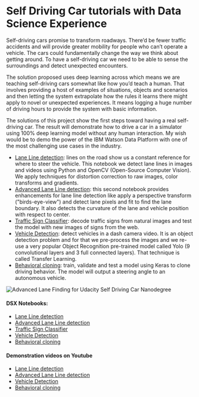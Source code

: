 # Self Driving Car tutorials with Data Science Experience

Self-driving cars promise to transform roadways. There’d be fewer traffic accidents and will provide greater mobility for people who can’t operate a vehicle. The cars could fundamentally change the way we think about getting around. To have a self-driving car we need to be able to sense the surroundings and detect unexpected encounters.

The solution proposed uses deep learning across which means we are teaching self-driving cars somewhat like how you’d teach a human. That involves providing a host of examples of situations, objects and scenarios and then letting the system extrapolate how the rules it learns there might apply to novel or unexpected experiences. It means logging a huge number of driving hours to provide the system with basic information.

The solutions of this project show the first steps toward having a real self-driving car. The result will demonstrate how to drive a car in a simulator using 100% deep learning model without any human interaction. My wish would be to demo the power of the IBM Watson Data Platform with one of the most challenging use cases in the industry.
- [Lane Line detection](https://github.com/aruizga7/Self-Driving-Car-in-DSX/tree/master/1.%20Line%20Lane%20Detection): lines on the road show us a constant reference for where to steer the vehicle. This notebook we detect lane lines in images and videos using Python and OpenCV (Open-Source Computer Vision). We apply techniques for distortion correction to raw images, color transforms and gradients. 
- [Advanced Lane Line detection](https://github.com/aruizga7/Self-Driving-Car-in-DSX/tree/master/2.%20Advanced%20Line%20Lane%20Detection): this second notebook provides enhancements for lane line detection like apply a perspective transform ("birds-eye-view") and detect lane pixels and fit to find the lane boundary. It also detects the curvature of the lane and vehicle position with respect to center.
-  [Traffic Sign Classifier](https://github.com/aruizga7/Self-Driving-Car-in-DSX/tree/master/3.%20Traffic%20Sign%20Recognition): decode traffic signs from natural images and test the model with new images of signs from the web.
-  [Vehicle Detection](https://github.com/aruizga7/Self-Driving-Car-in-DSX/tree/master/4.%20Vehicle%20detection): detect vehicles in a dash camera video. It is an object detection problem and for that we pre-process the images and we re-use a very popular Object Recognition pre-trained model called Yolo (9 convolutional layers and 3 full connected layers). That technique is called Transfer Learning.
- [Behavioral cloning](https://github.com/aruizga7/Self-Driving-Car-in-DSX/tree/master/5.%20Behavioral%20cloning): train, validate and test a model using Keras to clone driving behavior. The model will output a steering angle to an autonomous vehicle. 

![Advanced Lane Finding for Udacity Self Driving Car Nanodegree](https://github.com/aruizga7/Self-Driving-Car-in-DSX/raw/master/DSX-selfdrivingcar.png) 

#### DSX Notebooks:
- [Lane Line detection](https://apsportal.ibm.com/analytics/notebooks/62cd9573-d8c0-4fab-b30c-deeef4378086/view?access_token=c8fab7b9ca82e0cd5ff36a2b260b4f61bf6efa9378ede945e452a7a49f30012a)
- [Advanced Lane Line detection](https://apsportal.ibm.com/analytics/notebooks/0849b7a8-d79b-4dc9-a104-0020b2b350f7/view?access_token=b2abf8704d456ae2254a32746f4af0e0d9eed41a8ffebdd3cd16dec20dcbd592)
- [Traffic Sign Classifier](https://apsportal.ibm.com/analytics/notebooks/fb588e1e-88bc-41ff-b905-35e37bed0365/view?access_token=30a9cd9e10b4fd977bd1c83d658537d68c9664f014a1773954f01395ac9a493e)
- [Vehicle Detection](https://apsportal.ibm.com/analytics/notebooks/97a109cb-bb67-49ca-9a16-d94dee39f200/view?access_token=97f64e6d53458bdbb837f3072d9dec122406853112b85597a3bfcdc1a965e2aa)
- [Behavioral cloning](https://apsportal.ibm.com/analytics/notebooks/4f6e8d05-46d9-4702-afbb-693197ffb1f1/view?access_token=1dd856efa647cb184937c4a07a41107124b900a124d4492ef10747a51f739285)

#### Demonstration videos on Youtube
- [Lane Line detection](https://www.youtube.com/watch?v=X9UDUDsFSfU)
- [Advanced Lane Line detection](https://www.youtube.com/watch?v=DO40OF0l2x8)
- [Vehicle Detection](https://www.youtube.com/watch?v=CvmmCx0gkes)
- [Behavioral cloning](https://www.youtube.com/watch?v=MB-ii0qzUmQ)

